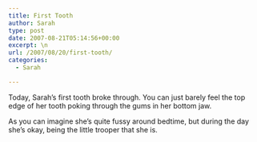 ```yaml
---
title: First Tooth
author: Sarah
type: post
date: 2007-08-21T05:14:56+00:00
excerpt: \n
url: /2007/08/20/first-tooth/
categories:
  - Sarah

---
```

Today, Sarah&#8217;s first tooth broke through. You can just barely feel the top edge of her tooth poking through the gums in her bottom jaw.

As you can imagine she&#8217;s quite fussy around bedtime, but during the day she&#8217;s okay, being the little trooper that she is.